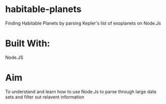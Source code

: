 # habitable-planets
Finding Habitable Planets by parsing Kepler's list of exoplanets on Node.Js

# Built With:
Node.JS

# Aim
To understand and learn how to use Node.Js to parse through large data sets and filter out relavent information
